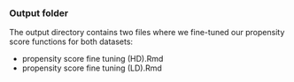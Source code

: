 ### Output folder

The output directory contains two files where we fine-tuned our propensity score functions for both datasets:

+ propensity score fine tuning (HD).Rmd
+ propensity score fine tuning (LD).Rmd
